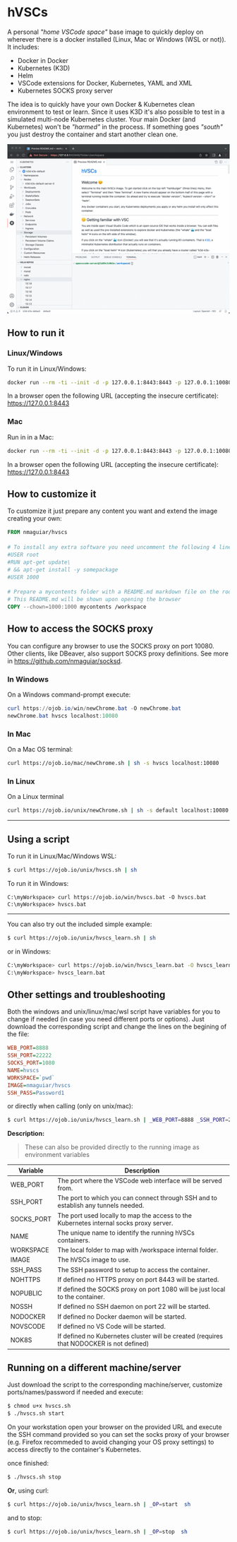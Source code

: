 # hVSCs

A personal _"home VSCode space"_ base image to quickly deploy on wherever there is a docker installed (Linux, Mac or Windows (WSL or not)). It includes:
* Docker in Docker
* Kubernetes (K3D)
* Helm
* VSCode extensions for Docker, Kubernetes, YAML and XML
* Kubernetes SOCKS proxy server

The idea is to quickly have your own Docker & Kubernetes clean environment to test or learn. Since it uses K3D it's also possible to test in a simulated multi-node Kubernetes cluster. Your main Docker (and Kubernetes) won't be _"harmed"_ in the process. If something goes _"south"_ you just destroy the container and start another clean one.

![Screenshot](images/screenshot.png)

## How to run it

### Linux/Windows

To run it in Linux/Windows:

````bash
docker run --rm -ti --init -d -p 127.0.0.1:8443:8443 -p 127.0.0.1:10080:1080 --privileged nmaguiar/hvscs
````

In a browser open the following URL (accepting the insecure certificate): https://127.0.0.1:8443

### Mac

Run in in a Mac:

````bash
docker run --rm -ti --init -d -p 127.0.0.1:8443:8443 -p 127.0.0.1:10080:1080 --privileged --cgroupns=host nmaguiar/hvscs
````

In a browser open the following URL (accepting the insecure certificate): https://127.0.0.1:8443

## How to customize it

To customize it just prepare any content you want and extend the image creating your own:

````dockerfile
FROM nmaguiar/hvscs

# To install any extra software you need uncomment the following 4 lines replacing "somepackage" by the packages you need and adding more RUN commands if needed:
#USER root
#RUN apt-get update\
# && apt-get install -y somepackage
#USER 1000

# Prepare a mycontents folder with a README.md markdown file on the root.
# This README.md will be shown upon opening the browser
COPY --chown=1000:1000 mycontents /workspace
````

## How to access the SOCKS proxy

You can configure any browser to use the SOCKS proxy on port 10080. Other clients, like DBeaver, also support SOCKS proxy definitions. See more in https://github.com/nmaguiar/socksd.

### In Windows

On a Windows command-prompt execute:

````powershell
curl https://ojob.io/win/newChrome.bat -O newChrome.bat
newChrome.bat hvscs localhost:10080
````

### In Mac

On a Mac OS terminal: 

````bash
curl https://ojob.io/mac/newChrome.sh | sh -s hvscs localhost:10080
````

### In Linux

On a Linux terminal
````bash
curl https://ojob.io/unix/newChrome.sh | sh -s default localhost:10080
````

---

## Using a script

To run it in Linux/Mac/Windows WSL:

````bash
$ curl https://ojob.io/unix/hvscs.sh | sh
````

To run it in Windows:

````
C:\myWorkspace> curl https://ojob.io/win/hvscs.bat -O hvscs.bat
C:\myWorkspace> hvscs.bat
````

---

You can also try out the included simple example:

````bash
$ curl https://ojob.io/unix/hvscs_learn.sh | sh
````

or in Windows:

````bash
C:\myWorkspace> curl https://ojob.io/win/hvscs_learn.bat -O hvscs_learn.bat
C:\myWorkspace> hvscs_learn.bat
````

## Other settings and troubleshooting

Both the windows and unix/linux/mac/wsl script have variables for you to change if needed (in case you need different ports or options). Just download the corresponding script and change the lines on the begining of the file:

````ini
WEB_PORT=8888
SSH_PORT=22222
SOCKS_PORT=1080
NAME=hvscs
WORKSPACE=`pwd`
IMAGE=nmaguiar/hvscs
SSH_PASS=Password1
````

or directly when calling (only on unix/mac):

````bash
$ curl https://ojob.io/unix/hvscs_learn.sh | _WEB_PORT=8888 _SSH_PORT=22222 _SOCKS_PORT=1080 _NAME=hvscs _WORKSPACE=`pwd` _IMAGE=nmaguiar/hvscs _SSH_PASS=Password1  sh
````

**Description:**

> These can also be provided directly to the running image as environment variables

| Variable | Description |
|----------|-------------|
| WEB_PORT | The port where the VSCode web interface will be served from. |
| SSH_PORT | The port to which you can connect through SSH and to establish any tunnels needed. |
| SOCKS_PORT | The port used locally to map the access to the Kubernetes internal socks proxy server. |
| NAME | The unique name to identify the running hVSCs containers. |
| WORKSPACE | The local folder to map with /workspace internal folder. |
| IMAGE | The hVSCs image to use. | 
| SSH_PASS | The SSH password to setup to access the container. |
| NOHTTPS | If defined no HTTPS proxy on port 8443 will be started. |
| NOPUBLIC | If defined the SOCKS proxy on port 1080 will be just local to the container. |
| NOSSH | If defined no SSH daemon on port 22 will be started. |
| NODOCKER | If defined no Docker daemon will be started. |
| NOVSCODE | If defined no VS Code will be started. |
| NOK8S | If defined no Kubernetes cluster will be created (requires that NODOCKER is not defined) |

## Running on a different machine/server

Just download the script to the corresponding machine/server, customize ports/names/password if needed and execute:

````bash
$ chmod u+x hvscs.sh
$ ./hvscs.sh start
````

On your workstation open your browser on the provided URL and execute the SSH command provided so you can set the socks proxy of your browser (e.g. Firefox recommeded to avoid changing your OS proxy settings) to access directly to the container's Kubernetes.

once finished:

````bash
$ ./hvscs.sh stop
````

**Or**, using curl:

````bash
$ curl https://ojob.io/unix/hvscs_learn.sh | _OP=start  sh
````

and to stop:

````bash
$ curl https://ojob.io/unix/hvscs_learn.sh | _OP=stop  sh
````